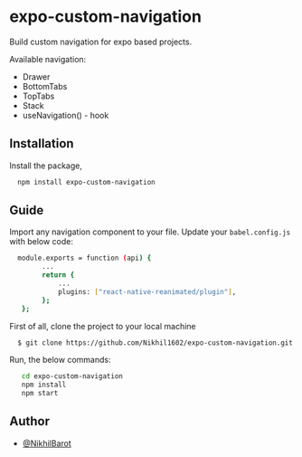 # expo-custom-navigation

Build custom navigation for expo based projects.

Available navigation:

- Drawer
- BottomTabs
- TopTabs
- Stack
- useNavigation() - hook

## Installation

Install the package,

```bash
  npm install expo-custom-navigation
```

## Guide

Import any navigation component to your file. Update your
`babel.config.js` with below code:

```bash
  module.exports = function (api) {
        ...
        return {
            ...
            plugins: ["react-native-reanimated/plugin"],
        };
   };
```

First of all, clone the project to your local machine

```bash
  $ git clone https://github.com/Nikhil1602/expo-custom-navigation.git
```

Run, the below commands:

```bash
   cd expo-custom-navigation
   npm install
   npm start
```

## Author

- [@NikhilBarot](https://www.github.com/Nikhil1602)
